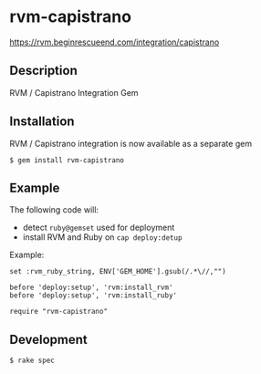 # rvm-capistrano

https://rvm.beginrescueend.com/integration/capistrano

## Description

RVM / Capistrano Integration Gem

## Installation

RVM / Capistrano integration is now available as a separate gem

    $ gem install rvm-capistrano

## Example

The following code will:

- detect `ruby@gemset` used for deployment
- install RVM and Ruby on `cap deploy:detup`

Example:

    set :rvm_ruby_string, ENV['GEM_HOME'].gsub(/.*\//,"")
    
    before 'deploy:setup', 'rvm:install_rvm'
    before 'deploy:setup', 'rvm:install_ruby'
    
    require "rvm-capistrano"


## Development

    $ rake spec
